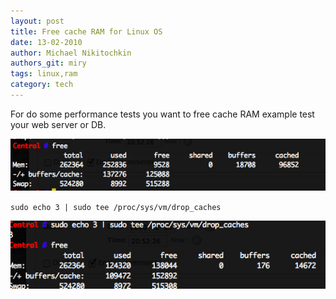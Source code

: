 ```yaml
---
layout: post
title: Free cache RAM for Linux OS
date: 13-02-2010
author: Michael Nikitochkin
authors_git: miry
tags: linux,ram
category: tech
---
```


For do some performance tests you want to free cache RAM example test your web server or DB.

![Before clear](/images/ram_info_before_clear.png "Before clear")



`sudo echo 3 | sudo tee /proc/sys/vm/drop_caches`

![After clear](/images/ram_after.png "After clear")

